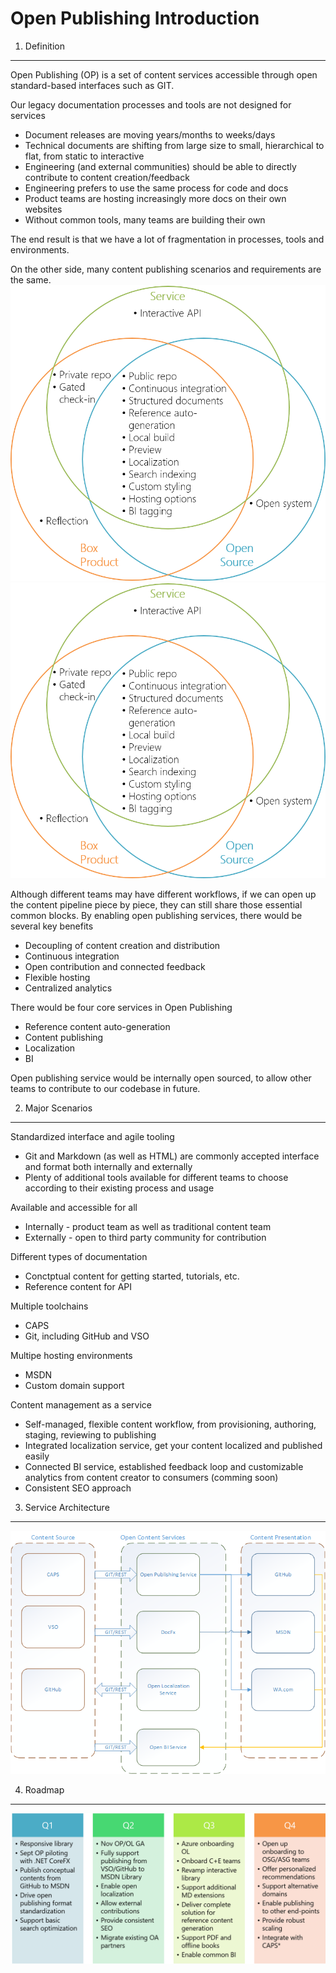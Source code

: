 Open Publishing Introduction
=================================

1. Definition
-------------

Open Publishing (OP) is a set of content services accessible through open standard-based interfaces such as GIT.

Our legacy documentation processes and tools are not designed for services
- Document releases are moving years/months to weeks/days
- Technical documents are shifting from large size to small, hierarchical to flat, from static to interactive
- Engineering (and external communities) should be able to directly contribute to content creation/feedback
- Engineering prefers to use the same process for code and docs
- Product teams are hosting increasingly more docs on their own websites
- Without common tools, many teams are building their own

The end result is that we have a lot of fragmentation in processes, tools and environments. 

On the other side, many content publishing scenarios and requirements are the same. 
![Commonality](images/Commonalities.png)
![Commonality](images/Commonalities.png)

Although different teams may have different workflows, if we can open up the content pipeline piece by piece, they can still share those essential common blocks. By enabling open publishing services, there would be several key benefits
- Decoupling of content creation and distribution
- Continuous integration
- Open contribution and connected feedback
- Flexible hosting
- Centralized analytics

There would be four core services in Open Publishing
- Reference content auto-generation
- Content publishing
- Localization
- BI

Open publishing service would be internally open sourced, to allow other teams to contribute to our codebase in future.

2. Major Scenarios
------------------

Standardized interface and agile tooling
- Git and Markdown (as well as HTML) are commonly accepted interface and format both internally and externally
- Plenty of additional tools available for different teams to choose according to their existing process and usage

Available and accessible for all
- Internally - product team as well as traditional content team
- Externally - open to third party community for contribution

Different types of documentation
- Conctptual content for getting started, tutorials, etc.
- Reference content for API

Multiple toolchains
- CAPS
- Git, including GitHub and VSO

Multipe hosting environments
- MSDN
- Custom domain support

Content management as a service
- Self-managed, flexible content workflow, from provisioning, authoring, staging, reviewing to publishing
- Integrated localization service, get your content localized and published easily
- Connected BI service, established feedback loop and customizable analytics from content creator to consumers (comming soon)
- Consistent SEO approach

3. Service Architecture
-----------------------
![Service Architecture](images/OpenPublishingServiceArchitecture.png)

4. Roadmap
----------
![Service Architecture](images/Roadmap.png)